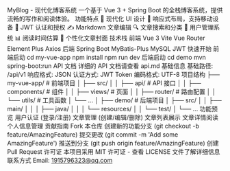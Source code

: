 MyBlog - 现代化博客系统
一个基于 Vue 3 + Spring Boot 的全栈博客系统，提供流畅的写作和阅读体验。
功能特点
🎨 现代化 UI 设计
📱 响应式布局，支持移动设备
🔐 JWT 认证和授权
✍️ Markdown 文章编辑
🔍 文章搜索和分类
👥 用户管理系统
📊 阅读时间估算
🌈 个性化文章封面
技术栈
前端
Vue 3
Vite
Vue Router
Element Plus
Axios
后端
Spring Boot
MyBatis-Plus
MySQL
JWT
快速开始
前端启动
cd my-vue-app
npm install
npm run dev
后端启动
cd demo
mvn spring-boot:run
API 文档
详细的 API 文档请查看 api.md
基础信息
基础路径: /api/v1
响应格式: JSON
认证方式: JWT Token
编码格式: UTF-8
项目结构
├── my-vue-app/          # 前端项目
│   ├── src/
│   │   ├── api/        # API 接口
│   │   ├── components/ # 组件
│   │   ├── views/      # 页面
│   │   ├── router/     # 路由配置
│   │   └── utils/      # 工具函数
│   └── ...
│
├── demo/                # 后端项目
│   ├── src/
│   │   ├── main/
│   │   │   ├── java/
│   │   │   └── resources/
│   │   └── test/
│   └── ...
功能预览
用户认证 (登录/注册)
文章管理 (创建/编辑/删除)
文章列表展示
文章详情阅读
个人信息管理
贡献指南
Fork 本仓库
创建新的功能分支 (git checkout -b feature/AmazingFeature)
提交更改 (git commit -m 'Add some AmazingFeature')
推送到分支 (git push origin feature/AmazingFeature)
创建 Pull Request
许可证
本项目采用 MIT 许可证 - 查看 LICENSE 文件了解详细信息
联系方式
Email: 1915796323@qq.com
